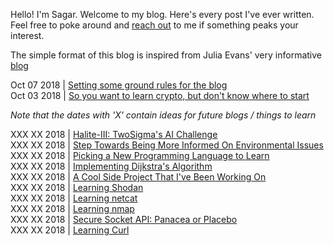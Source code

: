 Hello! I'm Sagar. Welcome to my blog. Here's every post I've ever written. Feel free to poke around and [reach out](mailto:sagar314p@gmail.com) to me if something peaks your interest.  

The simple format of this blog is inspired from Julia Evans' very informative [blog](https://jvns.ca/)  
  
Oct 07  2018 | [Setting some ground rules for the blog](/blog/ground_rules.md)  
Oct 03  2018 | [So you want to learn crypto, but don't know where to start](/blog/cryptopals.md)  

*Note that the dates with 'X' contain ideas for future blogs / things to learn*  
  
XXX XX  2018 | [Halite-III: TwoSigma's AI Challenge](/blog/halite3.md)  
XXX XX  2018 | [Step Towards Being More Informed On Environmental Issues](/blog/environment.md)  
XXX XX  2018 | [Picking a New Programming Language to Learn](/blog/language1.md)  
XXX XX  2018 | [Implementing Dijkstra's Algorithm](/blog/dijkstra.md)  
XXX XX  2018 | [A Cool Side Project That I've Been Working On](/blog/quaternion.md)  
XXX XX  2018 | [Learning Shodan](/blog/shodan.md)  
XXX XX  2018 | [Learning netcat](/blog/netcat.md)  
XXX XX  2018 | [Learning nmap](/blog/nmap.md)  
XXX XX  2018 | [Secure Socket API: Panacea or Placebo](/blog/ssa.md)  
XXX XX  2018 | [Learning Curl](/blog/curl.md)  
